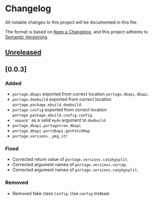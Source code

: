 <!-- markdownlint-configure-file {"MD024": { "siblings_only": true } } -->

# Changelog

All notable changes to this project will be documented in this file.

The format is based on [Keep a Changelog](https://keepachangelog.com/en/1.0.0/), and this project
adheres to [Semantic Versioning](https://semver.org/spec/v2.0.0.html).

## [Unreleased]

## [0.0.3]

### Added

- `portage.dbapi` exported from correct location `portage.dbapi.dbapi`.
- `portage.doebuild` exported from correct location `portage.package.ebuild.doebuild`.
- `portage.config` exported from correct location `portage.package.ebuild.config.config`.
- `'unpack'` as a valid `mydo` argument to `doebuild`.
- `portage.dbapi.portagetree.dbapi`
- `portage.dbapi.portdbapi.getFetchMap`
- `portage.versions._pkg_str`

### Fixed

- Corrected return value of `portage.versions.catpkgsplit`.
- Corrected argument names of `portage.versions.vercmp`.
- Corrected argument names of `portage.versions.catpkgsplit`.

### Removed

- Removed fake class `Config`. Use `config` instead.

[unreleased]: https://github.com/Tatsh/portage-stubs/-/compare/v0.0.4...HEAD
